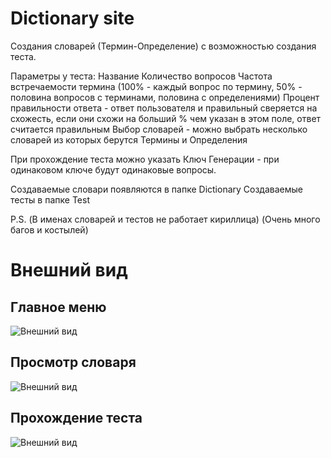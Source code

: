 # Dictionary site

Создания словарей (Термин-Определение) с возможностью создания теста.

Параметры у теста:
Название
Количество вопросов
Частота встречаемости термина (100% - каждый вопрос по термину, 50% - половина вопросов с терминами, половина с определениями)
Процент правильности ответа - ответ пользователя и правильный сверяется на схожесть, если они схожи на больший % чем указан в этом поле, ответ считается правильным
Выбор словарей - можно выбрать несколько словарей из которых берутся Термины и Определения

При прохождение теста можно указать Ключ Генерации - при одинаковом ключе будут одинаковые вопросы.

Создаваемые словари появляются в папке Dictionary
Создаваемые тесты в папке Test

P.S.
(В именах словарей и тестов не работает кириллица)
(Очень много багов и костылей)

# Внешний вид

## Главное меню

![Внешний вид](/EnglishTestSite//Images/Image.png)

## Просмотр словаря

![Внешний вид](/EnglishTestSite//Images/Image1.png)

## Прохождение теста

![Внешний вид](/EnglishTestSite//Images/Image2.png)
